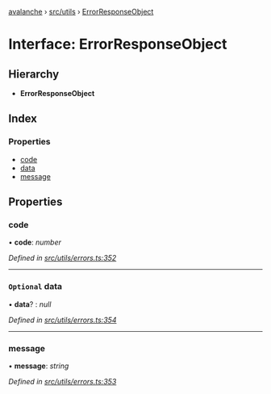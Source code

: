 [avalanche](../README.md) › [src/utils](../modules/src_utils.md) › [ErrorResponseObject](src_utils.errorresponseobject.md)

# Interface: ErrorResponseObject

## Hierarchy

* **ErrorResponseObject**

## Index

### Properties

* [code](src_utils.errorresponseobject.md#code)
* [data](src_utils.errorresponseobject.md#optional-data)
* [message](src_utils.errorresponseobject.md#message)

## Properties

###  code

• **code**: *number*

*Defined in [src/utils/errors.ts:352](https://github.com/ava-labs/avalanchejs/blob/fa4a637/src/utils/errors.ts#L352)*

___

### `Optional` data

• **data**? : *null*

*Defined in [src/utils/errors.ts:354](https://github.com/ava-labs/avalanchejs/blob/fa4a637/src/utils/errors.ts#L354)*

___

###  message

• **message**: *string*

*Defined in [src/utils/errors.ts:353](https://github.com/ava-labs/avalanchejs/blob/fa4a637/src/utils/errors.ts#L353)*

